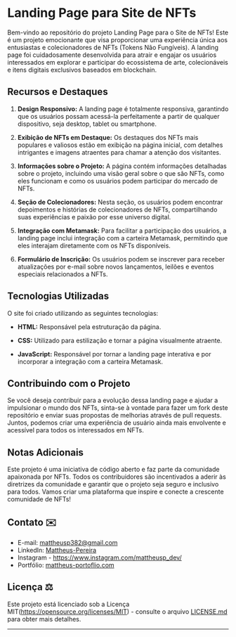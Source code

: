 # Landing Page para Site de NFTs

Bem-vindo ao repositório do projeto Landing Page para o Site de NFTs! Este é um projeto emocionante que visa proporcionar uma experiência única aos entusiastas e colecionadores de NFTs (Tokens Não Fungíveis). A landing page foi cuidadosamente desenvolvida para atrair e engajar os usuários interessados em explorar e participar do ecossistema de arte, colecionáveis e itens digitais exclusivos baseados em blockchain.

## Recursos e Destaques

1. **Design Responsivo:** A landing page é totalmente responsiva, garantindo que os usuários possam acessá-la perfeitamente a partir de qualquer dispositivo, seja desktop, tablet ou smartphone.

2. **Exibição de NFTs em Destaque:** Os destaques dos NFTs mais populares e valiosos estão em exibição na página inicial, com detalhes intrigantes e imagens atraentes para chamar a atenção dos visitantes.

3. **Informações sobre o Projeto:** A página contém informações detalhadas sobre o projeto, incluindo uma visão geral sobre o que são NFTs, como eles funcionam e como os usuários podem participar do mercado de NFTs.

4. **Seção de Colecionadores:** Nesta seção, os usuários podem encontrar depoimentos e histórias de colecionadores de NFTs, compartilhando suas experiências e paixão por esse universo digital.

5. **Integração com Metamask:** Para facilitar a participação dos usuários, a landing page inclui integração com a carteira Metamask, permitindo que eles interajam diretamente com os NFTs disponíveis.

6. **Formulário de Inscrição:** Os usuários podem se inscrever para receber atualizações por e-mail sobre novos lançamentos, leilões e eventos especiais relacionados a NFTs.

## Tecnologias Utilizadas

O site foi criado utilizando as seguintes tecnologias:

- **HTML:** Responsável pela estruturação da página.

- **CSS:** Utilizado para estilização e tornar a página visualmente atraente.

- **JavaScript:** Responsável por tornar a landing page interativa e por incorporar a integração com a carteira Metamask.

## Contribuindo com o Projeto

Se você deseja contribuir para a evolução dessa landing page e ajudar a impulsionar o mundo dos NFTs, sinta-se à vontade para fazer um fork deste repositório e enviar suas propostas de melhorias através de pull requests. Juntos, podemos criar uma experiência de usuário ainda mais envolvente e acessível para todos os interessados em NFTs.

## Notas Adicionais

Este projeto é uma iniciativa de código aberto e faz parte da comunidade apaixonada por NFTs. Todos os contribuidores são incentivados a aderir às diretrizes da comunidade e garantir que o projeto seja seguro e inclusivo para todos. Vamos criar uma plataforma que inspire e conecte a crescente comunidade de NFTs!

## Contato ✉️

- E-mail: mattheusp382@gmail.com
- LinkedIn: [Mattheus-Pereira](https://www.linkedin.com/in/mattheuspereira/)
- Instagram - https://www.instagram.com/mattheusp_dev/
- Portfólio: [mattheus-portoflio.com](https://mattheusp-portfolio.vercel.app/?vercelToolbarCode=q89Jf0X1nPzxRLO)

## Licença ⚖️

Este projeto está licenciado sob a Licença MIT(https://opensource.org/licenses/MIT) - consulte o arquivo [LICENSE.md](LICENSE.md) para obter mais detalhes.

---

